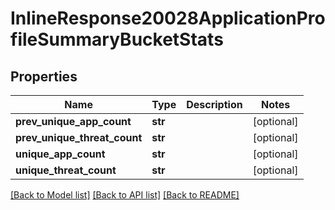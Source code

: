 # InlineResponse20028ApplicationProfileSummaryBucketStats

## Properties
Name | Type | Description | Notes
------------ | ------------- | ------------- | -------------
**prev_unique_app_count** | **str** |  | [optional] 
**prev_unique_threat_count** | **str** |  | [optional] 
**unique_app_count** | **str** |  | [optional] 
**unique_threat_count** | **str** |  | [optional] 

[[Back to Model list]](../README.md#documentation-for-models) [[Back to API list]](../README.md#documentation-for-api-endpoints) [[Back to README]](../README.md)

